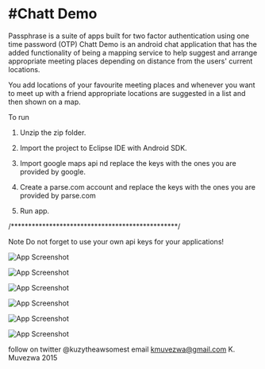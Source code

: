 #Chatt Demo
==============

Passphrase is a suite of apps built for two factor authentication 
using one time password (OTP)
Chatt Demo is an android chat application that has the added functionality of being 
a mapping service to help suggest and arrange appropriate meeting places depending 
on distance from the users' current locations.

You add locations of your favourite meeting places and whenever you want to meet up 
with a friend appropriate locations are suggested in a list and then shown on a map.

To run

1. Unzip the zip folder. 

2. Import the project to Eclipse IDE with Android SDK.

3. Import google maps api nd replace the keys with the ones you are provided by 
   google.

4. Create a parse.com account and replace the keys with the ones you are provided by
   parse.com

5. Run app. 

/************************************************/

Note 
Do not forget to use your own api keys for your applications!

![App Screenshot](https://github.com/TheGodOfAwesome/ChattDemo/blob/master/chatt%20demo%20screeenshots/Screenshot_2015-06-02-23-08-58.png?raw=true "Android Application")

![App Screenshot](https://github.com/TheGodOfAwesome/ChattDemo/blob/master/chatt%20demo%20screeenshots/Screenshot_2015-06-02-23-08-28.png?raw=true "Android Application")

![App Screenshot](https://github.com/TheGodOfAwesome/ChattDemo/blob/master/chatt%20demo%20screeenshots/Screenshot_2015-06-02-23-09-23.png?raw=true "Android Application")

![App Screenshot](https://github.com/TheGodOfAwesome/ChattDemo/blob/master/chatt%20demo%20screeenshots/Screenshot_2015-06-02-23-09-40.png?raw=true "Android Application")

![App Screenshot](https://github.com/TheGodOfAwesome/ChattDemo/blob/master/chatt%20demo%20screeenshots/Screenshot_2015-06-02-23-09-46.png?raw=true "Android Application")

![App Screenshot](https://github.com/TheGodOfAwesome/ChattDemo/blob/master/chatt%20demo%20screeenshots/Screenshot_2015-06-02-23-09-29.png?raw=true "Android Application")

follow on twitter @kuzytheawsomest
email kmuvezwa@gmail.com
K. Muvezwa 2015 
